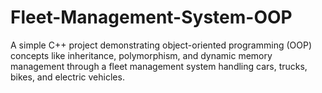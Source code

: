 # Fleet-Management-System-OOP
A simple C++ project demonstrating object-oriented programming (OOP) concepts like inheritance, polymorphism, and dynamic memory management through a fleet management system handling cars, trucks, bikes, and electric vehicles.
